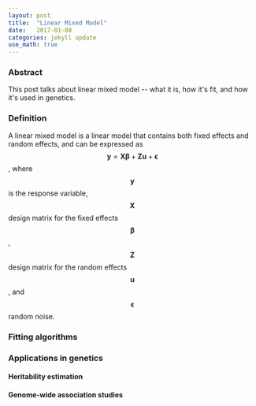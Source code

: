 ```yaml
---
layout: post
title:  "Linear Mixed Model"
date:   2017-01-08
categories: jekyll update
use_math: true
---
```


### Abstract

This post talks about linear mixed model -- what it is, how it's fit, and how it's used in genetics.

### Definition

A linear mixed model is a linear model that contains both fixed effects and random effects, and can be expressed as
$$\textbf{y} = \textbf{X}\mathbf{\beta} + \textbf{Z}\textbf{u} + \mathbf{\epsilon}$$, where $$\textbf{y}$$ is the response variable, $$\textbf{X}$$ design matrix for the fixed effects $$\mathbf{\beta}$$, $$\textbf{Z}$$ design matrix for the random effects $$\textbf{u}$$, and $$\mathbf{ϵ}$$ random noise.

### Fitting algorithms

### Applications in genetics

#### Heritability estimation

#### Genome-wide association studies
